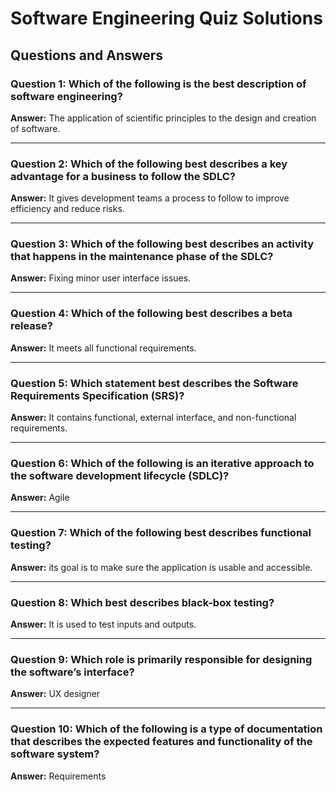 # Software Engineering Quiz Solutions

## Questions and Answers

### Question 1: Which of the following is the best description of software engineering?
**Answer:** The application of scientific principles to the design and creation of software.

---

### Question 2: Which of the following best describes a key advantage for a business to follow the SDLC?
**Answer:** It gives development teams a process to follow to improve efficiency and reduce risks.

---

### Question 3: Which of the following best describes an activity that happens in the maintenance phase of the SDLC?
**Answer:** Fixing minor user interface issues.

---

### Question 4: Which of the following best describes a beta release?
**Answer:** It meets all functional requirements.

---

### Question 5: Which statement best describes the Software Requirements Specification (SRS)?
**Answer:** It contains functional, external interface, and non-functional requirements.

---

### Question 6: Which of the following is an iterative approach to the software development lifecycle (SDLC)?
**Answer:** Agile

---

### Question 7: Which of the following best describes functional testing?
**Answer:** its goal is to make sure the application is usable and accessible.

---

### Question 8: Which best describes black-box testing?
**Answer:** It is used to test inputs and outputs.

---

### Question 9: Which role is primarily responsible for designing the software’s interface?
**Answer:** UX designer

---

### Question 10: Which of the following is a type of documentation that describes the expected features and functionality of the software system?
**Answer:** Requirements


